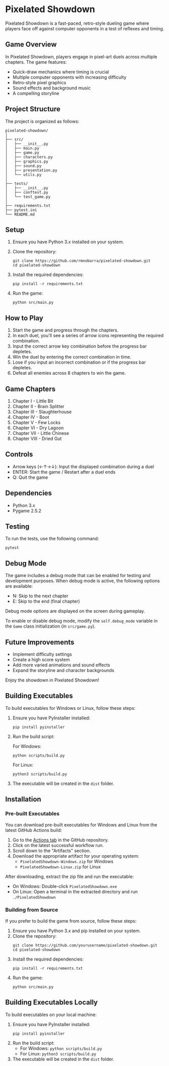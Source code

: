 # Pixelated Showdown

Pixelated Showdown is a fast-paced, retro-style dueling game where players face off against computer opponents in a test of reflexes and timing.

## Game Overview

In Pixelated Showdown, players engage in pixel-art duels across multiple chapters. The game features:

- Quick-draw mechanics where timing is crucial
- Multiple computer opponents with increasing difficulty
- Retro-style pixel graphics
- Sound effects and background music
- A compelling storyline

## Project Structure

The project is organized as follows:

```
pixelated-showdown/
│
├── src/
│   ├── __init__.py
│   ├── main.py
│   ├── game.py
│   ├── characters.py
│   ├── graphics.py
│   ├── sound.py
│   ├── presentation.py
│   └── utils.py
│
├── tests/
│   ├── __init__.py
│   ├── conftest.py
│   └── test_game.py
│
├── requirements.txt
├── pytest.ini
└── README.md
```

## Setup

1. Ensure you have Python 3.x installed on your system.

2. Clone the repository:
   ```
   git clone https://github.com/rmnobarra/pixelated-showdown.git
   cd pixelated-showdown
   ```

3. Install the required dependencies:
   ```
   pip install -r requirements.txt
   ```

4. Run the game:
   ```
   python src/main.py
   ```

## How to Play

1. Start the game and progress through the chapters.
2. In each duel, you'll see a series of arrow icons representing the required combination.
3. Input the correct arrow key combination before the progress bar depletes.
4. Win the duel by entering the correct combination in time.
5. Lose if you input an incorrect combination or if the progress bar depletes.
6. Defeat all enemies across 8 chapters to win the game.

## Game Chapters

1. Chapter I - Little Bit 
2. Chapter II - Brain Splitter 
3. Chapter III - Slaughterhouse 
4. Chapter IV - Boot 
5. Chapter V - Few Locks
6. Chapter VI - Dry Lagoon 
7. Chapter VII - Little Chinese 
8. Chapter VIII - Dried Gut

## Controls

- Arrow keys (←↑→↓): Input the displayed combination during a duel
- ENTER: Start the game / Restart after a duel ends
- Q: Quit the game

## Dependencies

- Python 3.x
- Pygame 2.5.2

## Testing

To run the tests, use the following command:
```
pytest
```

## Debug Mode

The game includes a debug mode that can be enabled for testing and development purposes. When debug mode is active, the following options are available:

- N: Skip to the next chapter
- E: Skip to the end (final chapter)

Debug mode options are displayed on the screen during gameplay.

To enable or disable debug mode, modify the `self.debug_mode` variable in the `Game` class initialization (in `src/game.py`).

## Future Improvements

- Implement difficulty settings
- Create a high score system
- Add more varied animations and sound effects
- Expand the storyline and character backgrounds

Enjoy the showdown in Pixelated Showdown!

## Building Executables

To build executables for Windows or Linux, follow these steps:

1. Ensure you have PyInstaller installed:
   ```
   pip install pyinstaller
   ```

2. Run the build script:

   For Windows:
   ```
   python scripts/build.py
   ```

   For Linux:
   ```
   python3 scripts/build.py
   ```

3. The executable will be created in the `dist` folder.

## Installation

### Pre-built Executables

You can download pre-built executables for Windows and Linux from the latest GitHub Actions build:

1. Go to the [Actions tab](https://github.com/yourusername/pixelated-showdown/actions) in the GitHub repository.
2. Click on the latest successful workflow run.
3. Scroll down to the "Artifacts" section.
4. Download the appropriate artifact for your operating system:
   - `PixelatedShowdown-Windows.zip` for Windows
   - `PixelatedShowdown-Linux.zip` for Linux

After downloading, extract the zip file and run the executable:
- On Windows: Double-click `PixelatedShowdown.exe`
- On Linux: Open a terminal in the extracted directory and run `./PixelatedShowdown`

### Building from Source

If you prefer to build the game from source, follow these steps:

1. Ensure you have Python 3.x and pip installed on your system.
2. Clone the repository:
   ```
   git clone https://github.com/yourusername/pixelated-showdown.git
   cd pixelated-showdown
   ```
3. Install the required dependencies:
   ```
   pip install -r requirements.txt
   ```
4. Run the game:
   ```
   python src/main.py
   ```

## Building Executables Locally

To build executables on your local machine:

1. Ensure you have PyInstaller installed:
   ```
   pip install pyinstaller
   ```
2. Run the build script:
   - For Windows: `python scripts/build.py`
   - For Linux: `python3 scripts/build.py`
3. The executable will be created in the `dist` folder.
